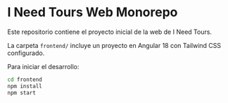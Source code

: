 # I Need Tours Web Monorepo

Este repositorio contiene el proyecto inicial de la web de I Need Tours.

La carpeta `frontend/` incluye un proyecto en Angular 18 con Tailwind CSS configurado.

Para iniciar el desarrollo:

```bash
cd frontend
npm install
npm start
```

